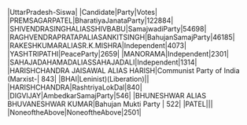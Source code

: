  
|UttarPradesh-Siswa|
|Candidate|Party|Votes|
|PREMSAGARPATEL|BharatiyaJanataParty|122884|
|SHIVENDRASINGHALIASSHIVBABU|SamajwadiParty|54698|
|RAGHVENDRAPRATAPALIASANKITSINGH|BahujanSamajParty|46185|
|RAKESHKUMARALIASR.K.MISHRA|Independent|4073|
|YASHTRIPATHI|PeaceParty|2659|
|MANORAMA|Independent|2301|
|SAHAJADAHAMADALIASSAHAJADALI|Independent|1314|
|HARISHCHANDRA JAISAWAL ALIAS HARISH|Communist Party of India (Marxist-|   843|
|BHAI|Leninist)(Liberation)||
|HARISHCHANDRA|RashtriyaLokDal|840|
|DIGVIJAY|AmbedkarSamajParty|546|
|BHUNESHWAR ALIAS BHUVANESHWAR KUMAR|Bahujan Mukti Party               |   522|
|PATEL|||
|NoneoftheAbove|NoneoftheAbove|2501|
